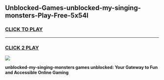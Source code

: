 
## Unblocked-Games-unblocked-my-singing-monsters-Play-Free-5x54l
<h3>
<a href="https://premium76.site?title=unblocked-my-singing-monsters&ref=09A">CLICK TO PLAY</a></h3>
<hr>

<h3>
<a href="https://premium76.site?title=unblocked-my-singing-monsters&ref=09A">CLICK 2 PLAY</a>
  
</h3>

<a href="https://premium76.site?title=unblocked-my-singing-monsters&ref=09A"><img src="https://clearcache.store/games.png"></a>


**unblocked-my-singing-monsters games unblocked: Your Gateway to Fun and Accessible Online Gaming**
